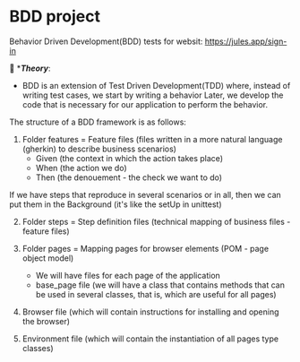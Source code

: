 # BDD project
Behavior Driven Development(BDD) tests for websit: https://jules.app/sign-in

📝 
***_Theory_**:
 + BDD is an extension of Test Driven Development(TDD) where, instead of writing test cases, we start by writing a behavior
Later, we develop the code that is necessary for our application to perform the behavior.

The structure of a BDD framework is as follows:
1. Folder features = Feature files (files written in a more natural language (gherkin) to describe business scenarios)
    - Given (the context in which the action takes place)
    - When (the action we do)
    - Then (the denouement - the check we want to do)
    
If we have steps that reproduce in several scenarios or in all, then we can put them in the Background (it's like the setUp in unittest)

2. Folder steps = Step definition files (technical mapping of business files - feature files)

3. Folder pages = Mapping pages for browser elements (POM - page object model)
     - We will have files for each page of the application
     - base_page file (we will have a class that contains methods that can be used in several classes, that is, which are useful for all pages)
     
4. Browser file (which will contain instructions for installing and opening the browser)

5. Environment file (which will contain the instantiation of all pages type classes)
